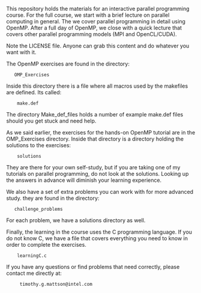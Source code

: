 
This repository holds the materials for an interactive parallel programming course.   For the
full course, we start with a brief lecture on parallel computing in general.  The we cover
parallel programming in detail using OpenMP.  After a full day of OpenMP, we close 
with a quick lecture that covers other parallel programming models (MPI and OpenCL/CUDA).

Note the LICENSE file.  Anyone can grab this content and do whatever you want with it.

The OpenMP exercises are found in the directory:

       OMP_Exercises
       
Inside this directory there is a file where all macros used by the makefiles are defined.  Its called:

        make.def
        
 The directory Make_def_files holds a number of example make.def files should you get stuck and 
 need help.
 
 As we said earlier, the exercises for the hands-on OpenMP tutorial are in the OMP_Exercises
 directory.  Inside that directory is a directory holding the solutions to the exercises:
 
 
        solutions
        
They are there for your own self-study, but if you are taking one of my tutorials on parallel programming,
do not look at the solutions.  Looking up the answers in advance will diminish your learning experience.

We also have a set of extra problems you can work with for more advanced study.  they are found in
the directory:

       challenge_problems
       
 For each problem, we have a solutions directory as well. 
 
 Finally, the learning in the course uses the C programming language.  If you do not know C, we have a 
 file that covers everything you need to know in order to complete the exercises.
 
        learningC.c

If you have any questions or find problems that need correctly, please contact me directly at:

         timothy.g.mattson@intel.com
